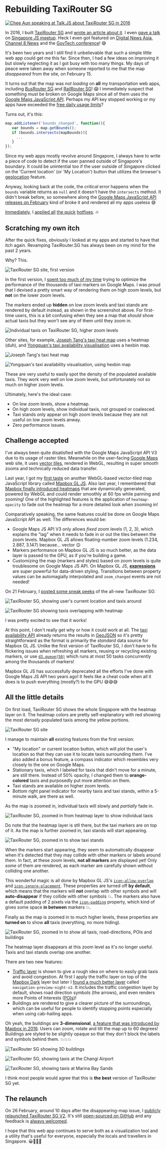 Rebuilding TaxiRouter SG
===

[![Chee Aun speaking at Talk.JS about TaxiRouter SG in 2016](../images/photos/objects/cheeaun-speaking-talk-js-taxirouter-sg-2016.jpg)](https://twitter.com/cliener/status/733276057604784129)

In 2016, I built [TaxiRouter SG](https://taxirouter.sg/) and [wrote an article about it](/blog/2016/03/building-taxirouter-sg/). I even [gave a talk](https://engineers.sg/video/taxi-router-talk-js--737) on [Singapore JS meetup](http://www.meetup.com/Singapore-JS/events/231037529/). Heck I even got featured on [Digital News Asia](https://www.digitalnewsasia.com/digital-economy/datasets-rest-us-datagovsg), [Channel 8 News](https://www.youtube.com/watch?v=8zH8fbUNdKI) and the [GovTech conference](https://twitter.com/heliumlife/status/784217428410544128)! 😅

It's been two years and I still find it unbelievable that such a simple little web app could get me this far. Since then, I had a few ideas on improving it but slowly neglecting it as I got busy with too many things. My days of peace were taken away when someone reported to me that the map *disappeared* from the site, on February 15.

It turns out that the map was *not loading* on **all** my transportation web apps, including [BusRouter SG](https://busrouter.sg/) and [RailRouter SG](https://railrouter.sg/)! 😱 I immediately suspect that something must be broken on Google Maps since all of them uses the [Google Maps JavaScript API](https://developers.google.com/maps/documentation/javascript/). Perhaps my API key stopped working or my apps have exceeded the [free daily usage limits](https://developers.google.com/maps/documentation/javascript/usage)?

Turns out, it's this:

```javascript
map.addListener('bounds_changed', function(){
   var bounds = map.getBounds();
   if (bounds.intersects(mapBounds)){
     ...
   }
});
```

Since my web apps mostly revolve around Singapore, I always have to write a piece of code to detect if the user panned outside of Singapore's boundary. It could be unintential too if the user outside of Singapore clicked on the 'Current location' (or 'My Location') button that utilizes the browser's [geolocation](https://developer.mozilla.org/en-US/docs/Web/API/Geolocation/Using_geolocation) feature.

Anyway, looking back at the code, the *critical* error happens when the `bounds` variable returns as `null` and it doesn't have the `intersects` method. It didn't break before, so somewhere along the [Google Maps JavaScript API releases on February](https://developers.google.com/maps/documentation/javascript/releases) kind of broke it and rendered all my apps useless 😅

[Immediately](https://twitter.com/cheeaun/status/965240001536520193), I [applied all](https://github.com/cheeaun/railrouter-sg/commit/b6264f1ebfca70c45f7b27ef59a3c2ca2ebf9a59) [the quick](https://github.com/cheeaun/busrouter-sg/commit/810b7cef8596e1095bee166229ac1f8fa22f228c) [hotfixes](https://github.com/cheeaun/taxirouter-sg/commit/ab3c39a20f2c74760942a1fb319344bcae191eb4). 🔥

Scratching my own itch
---

After the quick fixes, obviously I looked at my apps and started to have that itch again. Revamping TaxiRouter.SG has always been on my mind for the past 2 years.

Why? This.

![TaxiRouter SG site, first version](../images/screenshots/web/taxirouter-sg-site-version-1.png)

In the first version, I [spent too much of my time](/blog/2016/03/building-taxirouter-sg/) trying to optimize the performance of the thousands of taxi markers on Google Maps. I was proud that I devised a pretty smart way of rendering them on high zoom levels, but **not** on the lower zoom levels.

The markers ended up **hidden** on low zoom levels and taxi stands are rendered by default instead, as shown in the screenshot above. For first-time users, this is a bit confusing when they see a map that *should* show actual taxis but they won't see any of them until they zoom in.

![Individual taxis on TaxiRouter SG, higher zoom levels](../images/screenshots/web/taxis-faded-stationary-map@2x.png)

Other sites, for example, [Joseph Tang's taxi heat map](https://mothership.sg/2016/05/nus-student-who-created-singapore-taxi-heat-map-made-several-other-cool-ones-too/) uses a heatmap (duh), and [Yongquan's taxi availability visualisation](https://yongquanben.github.io/sg_taxi_availability/) uses a hexbin map.

![Joseph Tang's taxi heat map](../images/screenshots/web/joseph-tang-taxi-heat-map.png)

![Yongquan's taxi availability visualisation, using hexbin map](../images/screenshots/web/yongquan-taxi-availability-visualisation-hexbin-map.png)

These are very useful to easily spot the density of the populated available taxis. They work very well on low zoom levels, but unfortunately not so much on higher zoom levels.

Ultimately, here's the ideal case:

- On low zoom levels, show a heatmap.
- On high zoom levels, show individual taxis, not grouped or coalesced.
- Taxi stands only appear on high zoom levels because they are not useful on low zoom levels anway.
- Zero performance issues.

Challenge accepted
---

I've always been quite disatisfied with the Google Maps JavaScript API V3 due to its usage of raster tiles. Meanwhile on the user-facing [Google Maps](https://maps.google.com/) web site, it uses [vector tiles](https://en.wikipedia.org/wiki/Vector_tiles), rendered in WebGL, resulting in super smooth zooms and technically reduced data transfer.

Last year, I got my [first taste](https://mobile.twitter.com/cheeaun/status/884605816547885057) on another WebGL-based vector-tiled map JavaScript library called [Mapbox GL JS](https://www.mapbox.com/mapbox-gl-js/). Also last year, I remembered that [Mapbox finally introduced heatmaps](https://blog.mapbox.com/introducing-heatmaps-in-mapbox-gl-js-71355ada9e6c) that are dynamically generated, powered by WebGL and could render smoothly at 60 fps while panning and zooming! One of the highlighted features is the application of `heatmap-opacity` to fade out the heatmap for a more detailed look when zooming in!

Comparatively speaking, the same features could be done on Google Maps JavaScript API as well. The differences would be:

- Google Maps JS API V3 only allows *fixed* zoom levels (1, 2, 3), which explains the "lag" when it needs to fade in or out the tiles between the zoom levels. Mapbox GL JS allows floating-number zoom levels (1.234, 2.887, 3.147) because… vector 😉
- Markers performance on Mapbox GL JS is so much better, as the data layer is passed to the GPU, as if you're building a game.
- Customizing the map (markers and styles) based on zoom levels is quite troublesome on Google Maps JS API. On Mapbox GL JS, [**expressions**](https://www.mapbox.com/mapbox-gl-js/style-spec/#expressions) are super powerful for data-driven styling. Transitions between property values can be automagially interpolated and `zoom_changed` events are not needed!

On 21 February, I [posted some sneak peeks](https://twitter.com/cheeaun/status/966131208726790145) of the all-new TaxiRouter SG:

![TaxiRouter SG, showing user's current location and taxis around](../images/screenshots/web/taxirouter-sg-current-location-taxis@2x.png)

![TaxiRouter SG showing taxis overlapping with heatmap](../images/screenshots/web/taxirouter-sg-taxis-heatmap@2x.png)

I was pretty excited to see that it works!

At this point, I don't really get why or how it could work at all. The [taxi availability API](https://data.gov.sg/dataset/taxi-availability) already returns the results in [GeoJSON](https://en.wikipedia.org/wiki/GeoJSON) so it's pretty straightforward as the format is primarily the *standard* data source for Mapbox GL JS. Unlike the first version of TaxiRouter SG, I don't have to fix flickering issues when refreshing all markers, reusing or recycling existing markers, or use [`d3.queue(50)`](https://github.com/d3/d3-queue) which runs at most 50 tasks concurrently among the thousands of markers!

Mapbox GL JS has successfully deprecated all the efforts I've done with Google Maps JS API two years ago! It feels like a cheat code when all it does is to push everything (mostly?) to the GPU 😅😅😅

All the little details
---

On first load, TaxiRouter SG shows the whole Singapore with the heatmap layer on it. The heatmap colors are pretty self-explanatory with red showing the most densely populated taxis among the yellow portions.

![TaxiRouter SG site](../images/screenshots/web/taxirouter-sg-site.jpg)

I manage to maintain **all** existing features from the first version:

- "My location" or current location button, which will plot the user's location so that they can use it to locate taxis surrounding them. I've also added a bonus feature, a compass indicator which resembles very closely to the one on Google Maps.
- Stationary taxis, which I labeled for taxis that didn't move for a minute, are still there. Instead of 50% opacity, I changed them to **orange-colored** taxis and purposedly put more attention on them.
- Taxi stands are available on higher zoom levels.
- Bottom right panel indicator for nearby taxis and taxi stands, within a 5-minute walk, are there as well.

As the map is zoomed in, individual taxis will slowly and *partially* fade in.

![TaxiRouter SG, zoomed in from heatmap layer to show individual taxis](../images/screenshots/web/taxirouter-sg-zoom-in-heatmap-taxis.gif)

Do note that the heatmap layer is stll there, but the taxi markers are on top of it. As the map is further zoomed in, taxi stands will start appearing.

![TaxiRouter SG, zoomed in to show taxi stands](../images/screenshots/web/taxirouter-sg-zoom-in-taxi-stands.gif)

When the markers start appearing, they seem to automatically disappear when it's detected that they may collide with other markers or labels around them. In fact, at these zoom levels, **not all markers** are displayed yet! Only *some* of them are rendered, as each marker are carefully shown without colliding one another.

This wonderful magic is all done by Mapbox GL JS's [`icon-allow-overlap`](https://www.mapbox.com/mapbox-gl-js/style-spec#layout-symbol-icon-allow-overlap) and [`icon-ignore-placement`](https://www.mapbox.com/mapbox-gl-js/style-spec#layout-symbol-icon-ignore-placement). These properties are turned off **by default**, which means that the markers will **not** overlap with other symbols and will **auto-disappear** if they collide with other symbols 💥. The markers also have a default padding of 2 pixels via the [`icon-padding`]([icon-padding](https://www.mapbox.com/mapbox-gl-js/style-spec#layout-symbol-icon-padding)) property, which kind of gives some space **in between** markers 💥.

Finally as the map is zoomed in to much higher levels, these properties are **turned on** to show **all** taxis (everything, no more hiding).

![TaxiRouter SG, zoomed in to show all taxis, road-directions, POIs and buildings](../images/screenshots/web/taxirouter-sg-zoom-in-taxis-road-directions-pois-buildings.gif)

The heatmap layer disappears at this zoom level as it's no longer useful. Taxis and taxi stands overlap one another.

There are two new features:

- [Traffic layer](https://www.mapbox.com/vector-tiles/mapbox-traffic-v1/) is shown to give a rough idea on where to easily grab taxis and avoid congestion. At first I apply the traffic layer on top of the [Mapbox Dark](https://www.mapbox.com/maps/light-dark/) layer but later I [found a much better layer](https://blog.mapbox.com/better-maps-for-navigation-e2a41b9dc048) called `navigation-preview-night-v2`. It includes the traffic congestion layer by default, shows road direction symbols (the arrows), and even renders more Points of Interests ([POIs](https://en.wikipedia.org/wiki/Point_of_interest))!
- Buildings are rendered to give a clearer picture of the surroundings, which can be useful for people to identify stopping points especially when using cab-hailing apps.

Oh yeah, the buildings are **3-dimensional**, [a feature that was introduced by Mapbox in 2016](https://blog.mapbox.com/3d-features-in-mapbox-gl-js-e94734f12110). Users can zoom, rotate and tilt the map up to 60 degrees! Buildings are styled to be slightly opaque so that they don't block the labels and symbols behind them. 💥💥💥

![TaxiRouter SG showing 3D buildings](../images/screenshots/web/taxirouter-sg-3d-buildings@2x.png)

![TaxiRouter SG, showing taxis at the Changi Airport](../images/screenshots/web/taxirouter-sg-changi-airport@2x.png)

![TaxiRouter SG, showing taxis at Marina Bay Sands](../images/screenshots/web/taxirouter-sg-marina-bay-sands@2x.png)

I think most people would agree that this is **the best** version of TaxiRouter SG yet.

The relaunch
---

On 26 February, around 10 days after the disappearing-map issue, I [publicly relaunched TaxiRouter SG V2](https://twitter.com/cheeaun/status/967939487190757381). It's still [open-sourced on GitHub](https://github.com/cheeaun/taxirouter-sg) and any feedback is [always welcomed](https://twitter.com/cheeaun).

I hope that this web app continues to serve both as a visualization tool and a utility that's useful for everyone, especially the locals and travellers in Singapore. 😀🚕🇸🇬